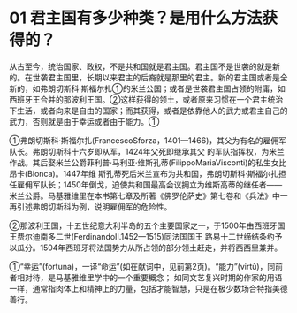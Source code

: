 # 01 君主国有多少种类？是用什么方法获得的？

从古至今，统治国家、政权，不是共和国就是君主国。君主国不是世袭的就是新的。在世袭君主国里，长期以来君主的后裔就是那里的君主。新的君主国或者是全新的，如弗朗切斯科·斯福尔扎①的米兰公国；或者是世袭君主国占领的附庸，如西班牙王合并的那波利王国。②这样获得的领土，或者原来习惯在一个君主统治下生活，或者向来是自由的国家；而其获得，或者是依靠他人的武力或君主自己的武力，否则就是由于幸运或者由于能力。①

①弗朗切斯科·斯福尔扎(FrancescoSforza，1401—1466)，其父为有名的雇佣军队长。弗朗切斯科十六岁即从军，1424年父死即继承其父    的军队指挥权，为米兰作战。其后娶米兰公爵菲利普·马利亚·维斯孔蒂(FilippoMariaVisconti)的私生女比昂卡(Bionca)。1447年维        斯孔蒂死后米兰宣布为共和国，弗朗切斯科·斯福尔扎担任雇佣军队长；1450年倒戈，迫使共和国最高会议拥立为维斯高蒂的继任者——米兰公爵。马基雅维里在本书第七章及所著《佛罗伦萨史》第七卷和《兵法》中一再引述弗朗切斯科为例，说明雇佣军的危险性。

②那波利王国，十五世纪意大利半岛的五个主要国家之一，于1500年由西班牙国王费尔迪南多二世(FerdinandoⅡ.1452—1515)同法国国王    路易十二世缔结条约予以瓜分。1504年西班牙将法国势力从所占领的部分领土赶走，并将西西里兼并。

①“幸运”(fortuna)，一译“命运”(如在献词中，见前第2页)。“能力”(virtù)，同前者相对待，是马基雅维里学中的一个重要概念；    如同文艺复兴时期的作家的用语一样，通常指肉体上和精神上的力量，包括才能智慧，只是在极少数场合特指美德善行。